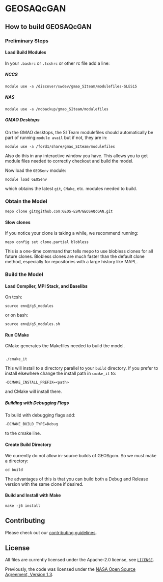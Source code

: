 # GEOSAQcGAN

## How to build GEOSAQcGAN

### Preliminary Steps

#### Load Build Modules

In your `.bashrc` or `.tcshrc` or other rc file add a line:

##### NCCS

```
module use -a /discover/swdev/gmao_SIteam/modulefiles-SLES15
```

##### NAS
```
module use -a /nobackup/gmao_SIteam/modulefiles
```

##### GMAO Desktops
On the GMAO desktops, the SI Team modulefiles should automatically be
part of running `module avail` but if not, they are in:

```
module use -a /ford1/share/gmao_SIteam/modulefiles
```

Also do this in any interactive window you have. This allows you to get module files needed to correctly checkout and build the model.

Now load the `GEOSenv` module:
```
module load GEOSenv
```
which obtains the latest `git`, `CMake`, etc. modules needed to build.

### Obtain the Model

```
mepo clone git@github.com:GEOS-ESM/GEOSAQcGAN.git
```

#### Slow clones

If you notice your clone is taking a while, we recommend running:

```
mepo config set clone.partial blobless
```

This is a one-time command that tells mepo to use blobless clones for all future clones. Blobless clones are much faster than the default clone method, especially for repositories with a large history like MAPL.

### Build the Model

#### Load Compiler, MPI Stack, and Baselibs
On tcsh:
```
source env@/g5_modules
```
or on bash:
```
source env@/g5_modules.sh
```
#### Run CMake
CMake generates the Makefiles needed to build the model.
```

./cmake_it 
```
This will install to a directory parallel to your `build` directory. If you prefer to install elsewhere change the install path in `cmake_it` to:
```
-DCMAKE_INSTALL_PREFIX=<path>
```
and CMake will install there.

##### Building with Debugging Flags
To build with debugging flags add:
```
-DCMAKE_BUILD_TYPE=Debug
```
to the cmake line.

#### Create Build Directory
We currently do not allow in-source builds of GEOSgcm. So we must make a directory:
```
cd build
```
The advantages of this is that you can build both a Debug and Release version with the same clone if desired.

#### Build and Install with Make
```
make -j6 install
```

## Contributing

Please check out our [contributing guidelines](CONTRIBUTING.md).

## License

All files are currently licensed under the Apache-2.0 license, see [`LICENSE`](LICENSE).

Previously, the code was licensed under the [NASA Open Source Agreement, Version 1.3](LICENSE-NOSA).
